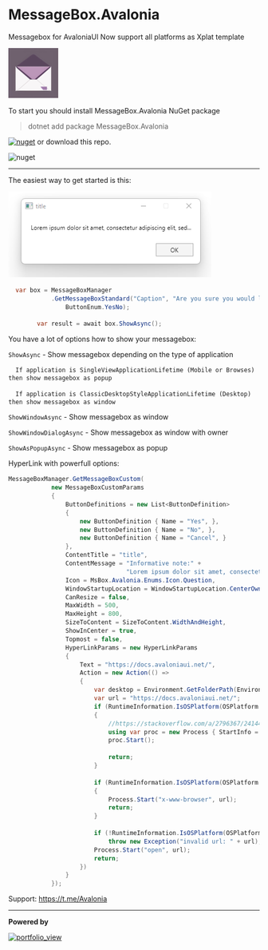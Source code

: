 # MessageBox.Avalonia

Messagebox for AvaloniaUI
Now support all platforms as Xplat template

<img src="MsBox.Avalonia/icon.jpg" width="100" height="100">

To start you should install MessageBox.Avalonia NuGet package 
>   dotnet add package MessageBox.Avalonia 

[![nuget](https://img.shields.io/badge/nuget-blue)](https://www.nuget.org/packages/MessageBox.Avalonia/)
or download this repo.

![nuget](https://img.shields.io/nuget/dt/MessageBox.Avalonia?color=blue&label=downloads)

---

The easiest way to get started is this:

![](Images/standart-messagebox.png)

```cs 
  var box = MessageBoxManager
            .GetMessageBoxStandard("Caption", "Are you sure you would like to delete appender_replace_page_1?",
                ButtonEnum.YesNo);

        var result = await box.ShowAsync();
```
You have a lot of options how to show your messagebox:

`ShowAsync` -   Show messagebox depending on the type of application

      If application is SingleViewApplicationLifetime (Mobile or Browses) then show messagebox as popup
      
      If application is ClassicDesktopStyleApplicationLifetime (Desktop) then show messagebox as window

`ShowWindowAsync` - Show messagebox as window

`ShowWindowDialogAsync` - Show messagebox as window with owner

`ShowAsPopupAsync` - Show messagebox as popup


HyperLink with powerfull options:

```cs
MessageBoxManager.GetMessageBoxCustom(
            new MessageBoxCustomParams
            {
                ButtonDefinitions = new List<ButtonDefinition>
                {
                    new ButtonDefinition { Name = "Yes", },
                    new ButtonDefinition { Name = "No", },
                    new ButtonDefinition { Name = "Cancel", }
                },
                ContentTitle = "title",
                ContentMessage = "Informative note:" +
                                 "Lorem ipsum dolor sit amet, consectetur adipiscing elit. Nunc ut pulvinar est, eget porttitor magna. Maecenas nunc elit, pretium nec mauris vel, cursus faucibus leo. Mauris consequat magna vel mi malesuada semper. Donec nunc justo, rhoncus vel viverra a, ultrices vel nibh. Praesent ut libero a nunc placerat vulputate. Morbi ullamcorper pharetra lectus, ut lobortis ex consequat sit amet. Vestibulum pellentesque quam at justo hendrerit, et tincidunt nisl mattis. Curabitur eu nibh enim.\n",
                Icon = MsBox.Avalonia.Enums.Icon.Question,
                WindowStartupLocation = WindowStartupLocation.CenterOwner,
                CanResize = false,
                MaxWidth = 500,
                MaxHeight = 800,
                SizeToContent = SizeToContent.WidthAndHeight,
                ShowInCenter = true,
                Topmost = false,
                HyperLinkParams = new HyperLinkParams
                {
                    Text = "https://docs.avaloniaui.net/",
                    Action = new Action(() =>
                    {
                        var desktop = Environment.GetFolderPath(Environment.SpecialFolder.Desktop);
                        var url = "https://docs.avaloniaui.net/";
                        if (RuntimeInformation.IsOSPlatform(OSPlatform.Windows))
                        {
                            //https://stackoverflow.com/a/2796367/241446
                            using var proc = new Process { StartInfo = { UseShellExecute = true, FileName = url } };
                            proc.Start();

                            return;
                        }

                        if (RuntimeInformation.IsOSPlatform(OSPlatform.Linux))
                        {
                            Process.Start("x-www-browser", url);
                            return;
                        }

                        if (!RuntimeInformation.IsOSPlatform(OSPlatform.OSX))
                            throw new Exception("invalid url: " + url);
                        Process.Start("open", url);
                        return;
                    })
                }
            });
```

Support: https://t.me/Avalonia


---

**Powered by**

<a href="https://www.jetbrains.com/?from=ABC">
<img width="400" alt="portfolio_view" src="https://github.com/CreateLab/MessageBox.Avalonia/blob/master/Images/jetbrains-variant-4.png" />
</a>
